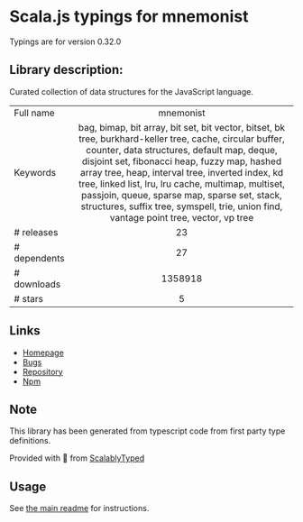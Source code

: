 
# Scala.js typings for mnemonist

Typings are for version 0.32.0

## Library description:
Curated collection of data structures for the JavaScript language.

|                    |                 |
| ------------------ | :-------------: |
| Full name          | mnemonist |
| Keywords           | bag, bimap, bit array, bit set, bit vector, bitset, bk tree, burkhard-keller tree, cache, circular buffer, counter, data structures, default map, deque, disjoint set, fibonacci heap, fuzzy map, hashed array tree, heap, interval tree, inverted index, kd tree, linked list, lru, lru cache, multimap, multiset, passjoin, queue, sparse map, sparse set, stack, structures, suffix tree, symspell, trie, union find, vantage point tree, vector, vp tree |
| # releases         | 23 |
| # dependents       | 27 |
| # downloads        | 1358918 |
| # stars            | 5 |

## Links
- [Homepage](https://github.com/yomguithereal/mnemonist#readme)
- [Bugs](https://github.com/yomguithereal/mnemonist/issues)
- [Repository](https://github.com/yomguithereal/mnemonist)
- [Npm](https://www.npmjs.com/package/mnemonist)
    


## Note
This library has been generated from typescript code from first party type definitions.

Provided with :purple_heart: from [ScalablyTyped](https://github.com/oyvindberg/ScalablyTyped)

## Usage
See [the main readme](../../readme.md) for instructions.


